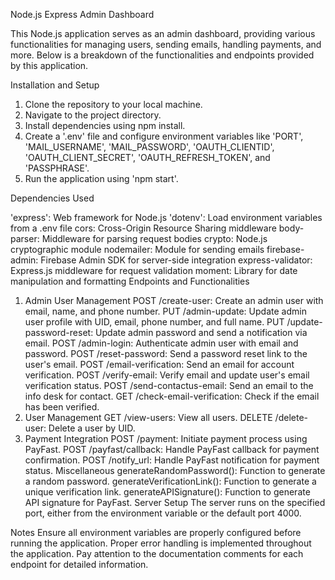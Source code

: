 Node.js Express Admin Dashboard

This Node.js application serves as an admin dashboard, providing various functionalities for managing users, sending emails, handling payments, and more. Below is a breakdown of the functionalities and endpoints provided by this application.

Installation and Setup

1. Clone the repository to your local machine.
2. Navigate to the project directory.
3. Install dependencies using npm install.
4. Create a '.env' file and configure environment variables like 'PORT', 'MAIL_USERNAME', 'MAIL_PASSWORD', 'OAUTH_CLIENTID', 'OAUTH_CLIENT_SECRET', 'OAUTH_REFRESH_TOKEN', and 'PASSPHRASE'.
5. Run the application using 'npm start'.

Dependencies Used

'express': Web framework for Node.js
'dotenv': Load environment variables from a .env file
cors: Cross-Origin Resource Sharing middleware
body-parser: Middleware for parsing request bodies
crypto: Node.js cryptographic module
nodemailer: Module for sending emails
firebase-admin: Firebase Admin SDK for server-side integration
express-validator: Express.js middleware for request validation
moment: Library for date manipulation and formatting
Endpoints and Functionalities
1. Admin User Management
POST /create-user: Create an admin user with email, name, and phone number.
PUT /admin-update: Update admin user profile with UID, email, phone number, and full name.
PUT /update-password-reset: Update admin password and send a notification via email.
POST /admin-login: Authenticate admin user with email and password.
POST /reset-password: Send a password reset link to the user's email.
POST /email-verification: Send an email for account verification.
POST /verify-email: Verify email and update user's email verification status.
POST /send-contactus-email: Send an email to the info desk for contact.
GET /check-email-verification: Check if the email has been verified.
2. User Management
GET /view-users: View all users.
DELETE /delete-user: Delete a user by UID.
3. Payment Integration
POST /payment: Initiate payment process using PayFast.
POST /payfast/callback: Handle PayFast callback for payment confirmation.
POST /notify_url: Handle PayFast notification for payment status.
Miscellaneous
generateRandomPassword(): Function to generate a random password.
generateVerificationLink(): Function to generate a unique verification link.
generateAPISignature(): Function to generate API signature for PayFast.
Server Setup
The server runs on the specified port, either from the environment variable or the default port 4000.

Notes
Ensure all environment variables are properly configured before running the application.
Proper error handling is implemented throughout the application.
Pay attention to the documentation comments for each endpoint for detailed information.